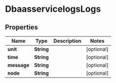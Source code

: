 # DbaasservicelogsLogs

## Properties
Name | Type | Description | Notes
------------ | ------------- | ------------- | -------------
**unit** | **String** |  |  [optional]
**time** | **String** |  |  [optional]
**message** | **String** |  |  [optional]
**node** | **String** |  |  [optional]
